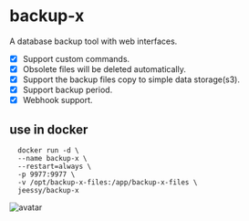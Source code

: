 # backup-x
  A database backup tool with web interfaces.
  - [x] Support custom commands.
  - [x] Obsolete files will be deleted automatically.
  - [x] Support the backup files copy to simple data storage(s3).
  - [x] Support backup period.
  - [x] Webhook support.

## use in docker
  ```
    docker run -d \
    --name backup-x \
    --restart=always \
    -p 9977:9977 \
    -v /opt/backup-x-files:/app/backup-x-files \
    jeessy/backup-x
  ```

  ![avatar](https://raw.githubusercontent.com/jeessy2/backup-x/master/backup-x-web.png)

